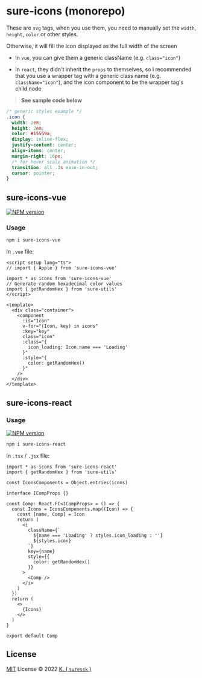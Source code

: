 # sure-icons (monorepo)

These are `svg` tags, when you use them, you need to manually set the `width`, `height`, `color` or other styles.

Otherwise, it will fill the icon displayed as the full width of the screen

- In `vue`, you can give them a generic className (e.g. `class="icon"`)

- In `react`, they didn't inherit the `props` to themselves, so I recommended that you use a wrapper tag with a generic class name (e.g. `className="icon"`), and the icon component to be the wrapper tag's child node

> **See sample code below**

```css
/* generic styles example */
.icon {
  width: 2em;
  height: 2em;
  color: #15559a;
  display: inline-flex;
  justify-content: center;
  align-items: center;
  margin-right: 16px;
  /* for hover scale animation */
  transition: all .3s ease-in-out;
  cursor: pointer;
}
```

## sure-icons-vue

[![NPM version](https://img.shields.io/npm/v/sure-icons-vue?color=f40&label=sure-icons-vue)](https://www.npmjs.com/package/sure-icons-vue)

### Usage

```bash
npm i sure-icons-vue
```

In `.vue` file:

```vue
<script setup lang="ts">
// import { Apple } from 'sure-icons-vue'

import * as icons from 'sure-icons-vue'
// Generate random hexadecimal color values
import { getRandomHex } from 'sure-utils'
</script>

<template>
  <div class="container">
    <component
      :is="Icon"
      v-for="(Icon, key) in icons"
      :key="key"
      class="icon"
      :class="{
        icon_loading: Icon.name === 'Loading'
      }"
      :style="{
        color: getRandomHex()
      }"
    />
  </div>
</template>
```

## sure-icons-react

### Usage

[![NPM version](https://img.shields.io/npm/v/sure-icons-react?color=f40&label=sure-icons-react)](https://www.npmjs.com/package/sure-icons-react)

```bash
npm i sure-icons-react
```

In `.tsx` / `.jsx` file:

```tsx
import * as icons from 'sure-icons-react'
import { getRandomHex } from 'sure-utils'

const IconsComponents = Object.entries(icons)

interface ICompProps {}

const Comp: React.FC<ICompProps> = () => {
  const Icons = IconsComponents.map((Icon) => {
    const [name, Comp] = Icon
    return (
      <i
        className={`
          ${name === 'Loading' ? styles.icon_loading : ''}
          ${styles.icon}
        `}
        key={name}
        style={{
          color: getRandomHex()
        }}
      >
        <Comp />
      </i>
    )
  })
  return (
    <>
      {Icons}
    </>
  )
}

export default Comp
```

## License

[MIT](./LICENSE) License © 2022 [K. ( `suressk` )](https://github.com/suressk)
